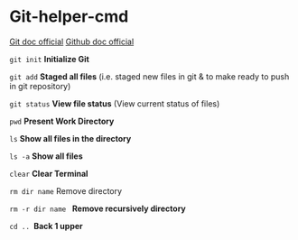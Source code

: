 # Git-helper-cmd
[Git doc official](https://git-scm.com/docs)
[Github doc official](https://docs.github.com/en)

```git init``` **Initialize Git**

```git add``` **Staged all files** (i.e. staged new files in git & to make ready to push in git repository)

```git status``` **View file status** (View current status of files)

```pwd``` **Present Work Directory**

```ls```  **Show all files in the directory**

```ls -a``` **Show all files <including hidden> in the directory**

```clear``` **Clear Terminal**

```rm dir name```  Remove directory
  
```rm -r dir name ``` **Remove recursively directory** 
  
```cd .. ```**Back 1 upper**































